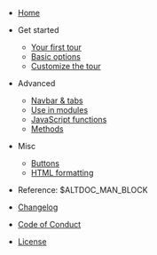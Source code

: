 * [Home](/)

* Get started
  * [Your first tour](vignettes/first-tour.md)
  * [Basic options](vignettes/basic-options.md)
  * [Customize the tour](vignettes/customize.md)
  
* Advanced
  * [Navbar & tabs](vignettes/navbar-tabs.md)
  * [Use in modules](vignettes/use-modules.md)
  * [JavaScript functions](vignettes/javascript.md)
  * [Methods](vignettes/methods.md)
  
* Misc
  * [Buttons](vignettes/buttons.md)
  * [HTML formatting](vignettes/html-formatting.md)
  
* Reference: $ALTDOC_MAN_BLOCK

* [Changelog]($ALTDOC_NEWS)
* [Code of Conduct]($ALTDOC_CODE_OF_CONDUCT)
* [License]($ALTDOC_LICENSE)
